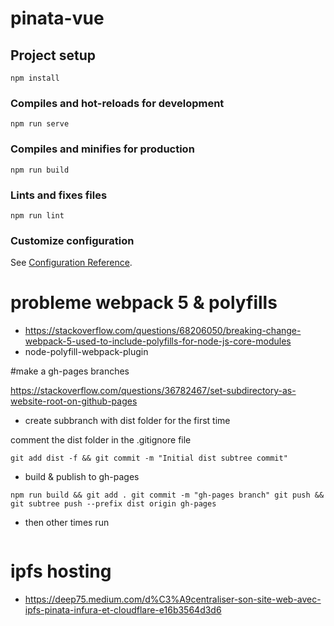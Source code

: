# pinata-vue

## Project setup
```
npm install
```

### Compiles and hot-reloads for development
```
npm run serve
```

### Compiles and minifies for production
```
npm run build
```

### Lints and fixes files
```
npm run lint
```

### Customize configuration
See [Configuration Reference](https://cli.vuejs.org/config/).

# probleme webpack 5 & polyfills
- https://stackoverflow.com/questions/68206050/breaking-change-webpack-5-used-to-include-polyfills-for-node-js-core-modules
- node-polyfill-webpack-plugin



#make a gh-pages branches

https://stackoverflow.com/questions/36782467/set-subdirectory-as-website-root-on-github-pages

- create subbranch with dist folder for the first time

comment the dist folder in the .gitignore file

```
git add dist -f && git commit -m "Initial dist subtree commit"
```

- build & publish to gh-pages
```
npm run build && git add . git commit -m "gh-pages branch" git push && git subtree push --prefix dist origin gh-pages
```
- then other times run
 ``` npm run git -- "mymodif"
 ```


# ipfs hosting
 - https://deep75.medium.com/d%C3%A9centraliser-son-site-web-avec-ipfs-pinata-infura-et-cloudflare-e16b3564d3d6
